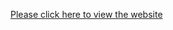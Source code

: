 [Please click here to view the website](https://bnjayashree.github.io/Simple_Projects/Display_Property/index.html)
